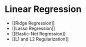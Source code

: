 # Linear Regression

* [[Ridge Regression]]
* [[Lasso Regression]]
* [[Elastic-Net Regression]]
* [[L1 and L2 Regularization]]
